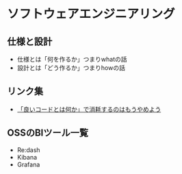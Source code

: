 # ソフトウェアエンジニアリング

## 仕様と設計

* 仕様とは「何を作るか」つまりwhatの話
* 設計とは「どう作るか」つまりhowの話

## リンク集

* [「良いコードとは何か」で消耗するのはもうやめよう](https://developersblog.dmm.com/entry/2024/11/01/110000)

## OSSのBIツール一覧

- Re:dash
- Kibana
- Grafana
